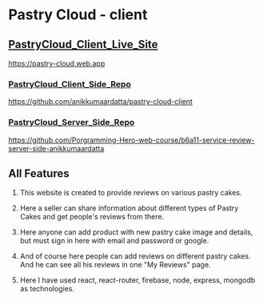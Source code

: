 # Pastry Cloud - client

## [PastryCloud_Client_Live_Site](https://pastry-cloud.web.app)

https://pastry-cloud.web.app

### [PastryCloud_Client_Side_Repo](https://github.com/anikkumaardatta/pastry-cloud-client)

https://github.com/anikkumaardatta/pastry-cloud-client

### [PastryCloud_Server_Side_Repo](https://github.com/Porgramming-Hero-web-course/b6a11-service-review-server-side-anikkumaardatta)

https://github.com/Porgramming-Hero-web-course/b6a11-service-review-server-side-anikkumaardatta

## All Features

1. This website is created to provide reviews on various pastry cakes.

2. Here a seller can share information about different types of Pastry Cakes and get people's reviews from there.

3. Here anyone can add product with new pastry cake image and details, but must sign in here with email and password or google.

4. And of course here people can add reviews on different pastry cakes. And he can see all his reviews in one "My Reviews" page.

5. Here I have used react, react-router, firebase, node, express, mongodb as technologies.
